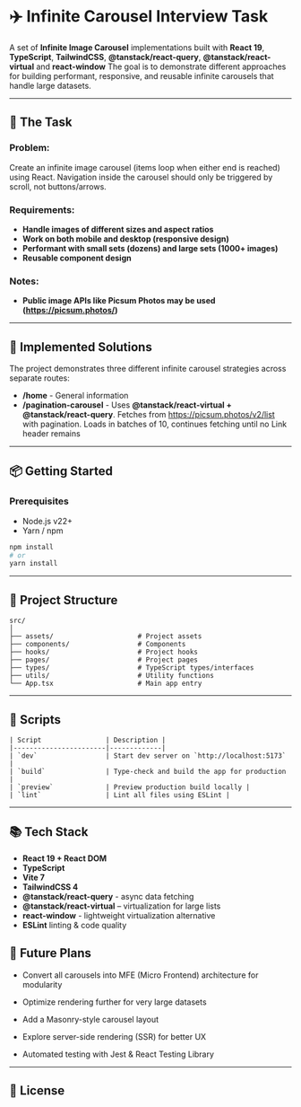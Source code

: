 # ✈️ Infinite Carousel Interview Task

A set of **Infinite Image Carousel** implementations built with **React 19**, **TypeScript**, **TailwindCSS**, **@tanstack/react-query**, **@tanstack/react-virtual** and **react-window** The goal is to demonstrate different approaches for building performant, responsive, and reusable infinite carousels that handle large datasets.

---

## 📝 The Task

### Problem:

Create an infinite image carousel (items loop when either end is reached) using React.
Navigation inside the carousel should only be triggered by scroll, not buttons/arrows.

### Requirements:

- **Handle images of different sizes and aspect ratios**
- **Work on both mobile and desktop (responsive design)**
- **Performant with small sets (dozens) and large sets (1000+ images)**
- **Reusable component design**

### Notes:

- **Public image APIs like Picsum Photos may be used (https://picsum.photos/)**

---

## 🚀 Implemented Solutions

The project demonstrates three different infinite carousel strategies across separate routes:

- **/home** - General information
- **/pagination-carousel** - Uses **@tanstack/react-virtual + @tanstack/react-query**. Fetches from https://picsum.photos/v2/list with pagination. Loads in batches of 10, continues fetching until no Link header remains

---

## 📦 Getting Started

### Prerequisites

- Node.js v22+
- Yarn / npm

```bash
npm install
# or
yarn install
```

---

## 📂 Project Structure

```
src/
│
├── assets/                     # Project assets
├── components/                 # Components
├── hooks/                      # Project hooks
├── pages/                      # Project pages
├── types/                      # TypeScript types/interfaces
├── utils/                      # Utility functions
└── App.tsx                     # Main app entry
```

---

## 📜 Scripts

```
| Script                | Description |
|-----------------------|-------------|
| `dev`                 | Start dev server on `http://localhost:5173` |
| `build`               | Type-check and build the app for production |
| `preview`             | Preview production build locally |
| `lint`                | Lint all files using ESLint |
```

---

## 📚 Tech Stack

- **React 19 + React DOM**
- **TypeScript**
- **Vite 7**
- **TailwindCSS 4**
- **@tanstack/react-query** - async data fetching
- **@tanstack/react-virtual** – virtualization for large lists
- **react-window** - lightweight virtualization alternative
- **ESLint** linting & code quality

## 🔮 Future Plans

- Convert all carousels into MFE (Micro Frontend) architecture for modularity

- Optimize rendering further for very large datasets

- Add a Masonry-style carousel layout

- Explore server-side rendering (SSR) for better UX

- Automated testing with Jest & React Testing Library

---

## 📄 License
